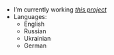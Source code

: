 ### 

* I’m currently working [*this project*](https://github.com/arseniikazmin/lang)
* Languages:
  * English
  * Russian
  * Ukrainian
  * German
